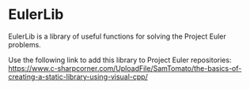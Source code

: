 # EulerLib
EulerLib is a library of useful functions for solving the Project Euler problems.

Use the following link to add this library to Project Euler repositories: https://www.c-sharpcorner.com/UploadFile/SamTomato/the-basics-of-creating-a-static-library-using-visual-cpp/
